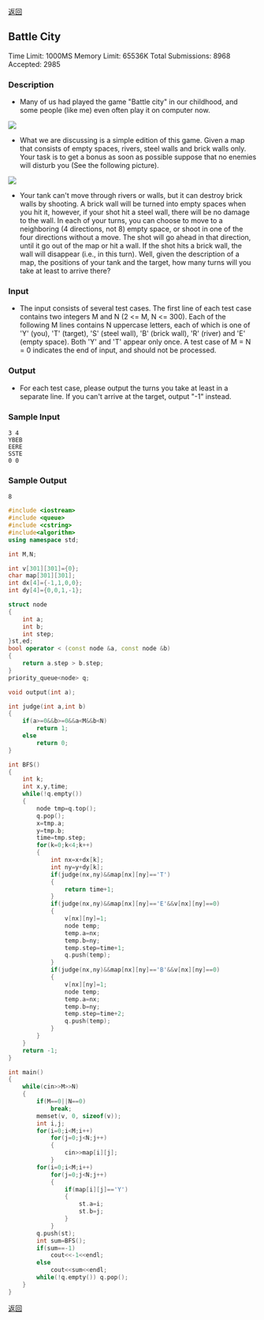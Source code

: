 ﻿[返回](https://github.com/superkunn/acmer)
## Battle City
Time Limit: 1000MS		Memory Limit: 65536K
Total Submissions: 8968		Accepted: 2985
### Description

* Many of us had played the game "Battle city" in our childhood, and some people (like me) even often play it on computer now. 

![](http://poj.org/images/2312_1.jpg )

* What we are discussing is a simple edition of this game. Given a map that consists of empty spaces, rivers, steel walls and brick walls only. Your task is to get a bonus as soon as possible suppose that no enemies will disturb you (See the following picture). 

![](http://poj.org/images/2312_2.jpg )

* Your tank can't move through rivers or walls, but it can destroy brick walls by shooting. A brick wall will be turned into empty spaces when you hit it, however, if your shot hit a steel wall, there will be no damage to the wall. In each of your turns, you can choose to move to a neighboring (4 directions, not 8) empty space, or shoot in one of the four directions without a move. The shot will go ahead in that direction, until it go out of the map or hit a wall. If the shot hits a brick wall, the wall will disappear (i.e., in this turn). Well, given the description of a map, the positions of your tank and the target, how many turns will you take at least to arrive there?
### Input

* The input consists of several test cases. The first line of each test case contains two integers M and N (2 <= M, N <= 300). Each of the following M lines contains N uppercase letters, each of which is one of 'Y' (you), 'T' (target), 'S' (steel wall), 'B' (brick wall), 'R' (river) and 'E' (empty space). Both 'Y' and 'T' appear only once. A test case of M = N = 0 indicates the end of input, and should not be processed.
### Output

* For each test case, please output the turns you take at least in a separate line. If you can't arrive at the target, output "-1" instead.
### Sample Input
```
3 4
YBEB
EERE
SSTE
0 0
```
### Sample Output
```
8
```
```c++
#include <iostream>
#include <queue>
#include <cstring>
#include<algorithm>
using namespace std;

int M,N;

int v[301][301]={0};
char map[301][301];
int dx[4]={-1,1,0,0};
int dy[4]={0,0,1,-1};

struct node
{
    int a;
    int b;
    int step;
}st,ed;
bool operator < (const node &a, const node &b)
{
    return a.step > b.step;
}
priority_queue<node> q;

void output(int a);

int judge(int a,int b)
{
    if(a>=0&&b>=0&&a<M&&b<N)
        return 1;
    else
        return 0;
}

int BFS()
{
    int k;
    int x,y,time;
    while(!q.empty())
    {
        node tmp=q.top();
        q.pop();
        x=tmp.a;
        y=tmp.b;
        time=tmp.step;
        for(k=0;k<4;k++)
        {
            int nx=x+dx[k];
            int ny=y+dy[k];
            if(judge(nx,ny)&&map[nx][ny]=='T')
            {
                return time+1;
            }
            if(judge(nx,ny)&&map[nx][ny]=='E'&&v[nx][ny]==0)
            {
                v[nx][ny]=1;
                node temp;
                temp.a=nx;
                temp.b=ny;
                temp.step=time+1;
                q.push(temp);
            }
            if(judge(nx,ny)&&map[nx][ny]=='B'&&v[nx][ny]==0)
            {
                v[nx][ny]=1;
                node temp;
                temp.a=nx;
                temp.b=ny;
                temp.step=time+2;
                q.push(temp);
            }
        }
    }
    return -1;
}

int main()
{
    while(cin>>M>>N)
    {
        if(M==0||N==0)
            break;
        memset(v, 0, sizeof(v));
        int i,j;
        for(i=0;i<M;i++)
            for(j=0;j<N;j++)
            {
                cin>>map[i][j];
            }
        for(i=0;i<M;i++)
            for(j=0;j<N;j++)
            {
                if(map[i][j]=='Y')
                {
                    st.a=i;
                    st.b=j;
                }
            }
        q.push(st);
        int sum=BFS();
        if(sum==-1)
            cout<<-1<<endl;
        else
            cout<<sum<<endl;
        while(!q.empty()) q.pop();
    }
}

```
[返回](https://github.com/superkunn/acmer)